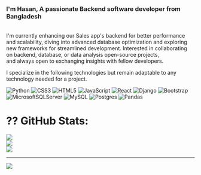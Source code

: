 ### I'm Hasan, A passionate Backend software developer from Bangladesh

<br>I'm currently enhancing our Sales app's backend for better performance and scalability, diving into advanced database optimization and exploring new frameworks for streamlined development. Interested in collaborating on backend, database, or data analysis open-source projects, <br>and always open to exchanging insights with fellow developers. 


I specialize in the following technologies but remain adaptable to any technology needed for a project.

![Python](https://img.shields.io/badge/python-3670A0?style=for-the-badge&logo=python&logoColor=ffdd54) ![CSS3](https://img.shields.io/badge/css3-%231572B6.svg?style=for-the-badge&logo=css3&logoColor=white) ![HTML5](https://img.shields.io/badge/html5-%23E34F26.svg?style=for-the-badge&logo=html5&logoColor=white) ![JavaScript](https://img.shields.io/badge/javascript-%23323330.svg?style=for-the-badge&logo=javascript&logoColor=%23F7DF1E) ![React](https://img.shields.io/badge/react-%2320232a.svg?style=for-the-badge&logo=react&logoColor=%2361DAFB) ![Django](https://img.shields.io/badge/django-%23092E20.svg?style=for-the-badge&logo=django&logoColor=white) ![Bootstrap](https://img.shields.io/badge/bootstrap-%238511FA.svg?style=for-the-badge&logo=bootstrap&logoColor=white) ![MicrosoftSQLServer](https://img.shields.io/badge/Microsoft%20SQL%20Server-CC2927?style=for-the-badge&logo=microsoft%20sql%20server&logoColor=white) ![MySQL](https://img.shields.io/badge/mysql-%2300000f.svg?style=for-the-badge&logo=mysql&logoColor=white) ![Postgres](https://img.shields.io/badge/postgres-%23316192.svg?style=for-the-badge&logo=postgresql&logoColor=white) ![Pandas](https://img.shields.io/badge/pandas-%23150458.svg?style=for-the-badge&logo=pandas&logoColor=white)
# ?? GitHub Stats:
![](https://github-readme-stats.vercel.app/api?username=jmhasan&theme=dark&hide_border=false&include_all_commits=false&count_private=true)<br/>
![](https://github-readme-streak-stats.herokuapp.com/?user=jmhasan&theme=dark&hide_border=false)<br/>
![](https://github-readme-stats.vercel.app/api/top-langs/?username=jmhasan&theme=dark&hide_border=false&include_all_commits=false&count_private=true&layout=compact)

---
[![](https://visitcount.itsvg.in/api?id=jmhasan&icon=0&color=0)](https://visitcount.itsvg.in)

<!-- Proudly created with GPRM ( https://gprm.itsvg.in ) -->
